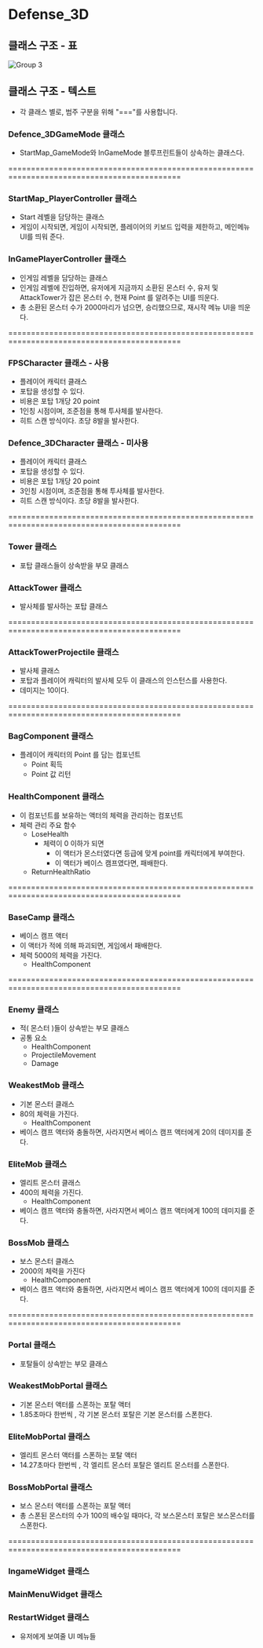 # Defense_3D
## 클래스 구조 - 표
![Group 3](https://github.com/ernati/Defense_3D/assets/31719912/2bb3e9fc-62ae-4d18-8e5d-1c0db7fb354b)


## 클래스 구조 - 텍스트
- 각 클래스 별로, 범주 구분을 위해 "==="를 사용합니다.

### Defence_3DGameMode 클래스
- StartMap_GameMode와 InGameMode 블루프린트들이 상속하는 클래스다.
  
============================================================================================

### StartMap_PlayerController 클래스
- Start 레벨을 담당하는 클래스
- 게임이 시작되면, 게임이 시작되면, 플레이어의 키보드 입력을 제한하고, 메인메뉴 UI를 띄워
준다.

### InGamePlayerController 클래스

- 인게임 레벨을 담당하는 클래스
- 인게임 레벨에 진입하면, 유저에게 지금까지 소환된 몬스터 수, 유저 및 AttackTower가 잡은
몬스터 수, 현재 Point 를 알려주는 UI를 띄운다.
- 총 소환된 몬스터 수가 2000마리가 넘으면, 승리했으므로, 재시작 메뉴 UI을 띄운다.
  
============================================================================================

### FPSCharacter 클래스 - 사용
- 플레이어 캐릭터 클래스
- 포탑을 생성할 수 있다.
- 비용은 포탑 1개당 20 point
- 1인칭 시점이며, 조준점을 통해 투사체를 발사한다.
- 히트 스캔 방식이다. 초당 8발을 발사한다.
### Defence_3DCharacter 클래스 - 미사용
- 플레이어 캐릭터 클래스
- 포탑을 생성할 수 있다.
- 비용은 포탑 1개당 20 point
- 3인칭 시점이며, 조준점을 통해 투사체를 발사한다.
- 히트 스캔 방식이다. 초당 8발을 발사한다.
  
============================================================================================

### Tower 클래스
- 포탑 클래스들이 상속받을 부모 클래스
### AttackTower 클래스
- 발사체를 발사하는 포탑 클래스
  
============================================================================================

### AttackTowerProjectile 클래스
- 발사체 클래스
- 포탑과 플레이어 캐릭터의 발사체 모두 이 클래스의 인스턴스를 사용한다.
- 데미지는 10이다.
  
============================================================================================

### BagComponent 클래스
- 플레이어 캐릭터의 Point 를 담는 컴포넌트
  - Point 획득
  - Point 값 리턴
### HealthComponent 클래스
- 이 컴포넌트를 보유하는 액터의 체력을 관리하는 컴포넌트
- 체력 관리 주요 함수
  - LoseHealth
    - 체력이 0 이하가 되면
      - 이 액터가 몬스터였다면 등급에 맞게 point를 캐릭터에게 부여한다.
      - 이 액터가 베이스 캠프였다면, 패배한다.
  - ReturnHealthRatio
    
============================================================================================

### BaseCamp 클래스
- 베이스 캠프 액터
- 이 액터가 적에 의해 파괴되면, 게임에서 패배한다.
- 체력 5000의 체력을 가진다.
  - HealthComponent
    
============================================================================================

### Enemy 클래스
- 적( 몬스터 )들이 상속받는 부모 클래스
- 공통 요소
  - HealthComponent
  - ProjectileMovement
  - Damage
### WeakestMob 클래스
- 기본 몬스터 클래스
- 80의 체력을 가진다.
  - HealthComponent
- 베이스 캠프 액터와 충돌하면, 사라지면서 베이스 캠프 액터에게 20의 데미지를 준다.
### EliteMob 클래스
- 엘리트 몬스터 클래스
- 400의 체력을 가진다.
  - HealthComponent
- 베이스 캠프 액터와 충돌하면, 사라지면서 베이스 캠프 액터에게 100의 데미지를 준다.
### BossMob 클래스
- 보스 몬스터 클래스
- 2000의 체력을 가진다
  - HealthComponent
- 베이스 캠프 액터와 충돌하면, 사라지면서 베이스 캠프 액터에게 100의 데미지를 준다.
  
============================================================================================

### Portal 클래스
- 포탈들이 상속받는 부모 클래스
### WeakestMobPortal 클래스
- 기본 몬스터 액터를 스폰하는 포탈 액터
- 1.85초마다 한번씩 , 각 기본 몬스터 포탈은 기본 몬스터를 스폰한다.
### EliteMobPortal 클래스
- 엘리트 몬스터 액터를 스폰하는 포탈 액터
- 14.27초마다 한번씩 , 각 엘리트 몬스터 포탈은 엘리트 몬스터를 스폰한다.
### BossMobPortal 클래스
- 보스 몬스터 액터를 스폰하는 포탈 액터
- 총 스폰된 몬스터의 수가 100의 배수일 때마다, 각 보스몬스터 포탈은 보스몬스터를 스폰한다.

============================================================================================

### IngameWidget 클래스
### MainMenuWidget 클래스
### RestartWidget 클래스
- 유저에게 보여줄 UI 메뉴들
